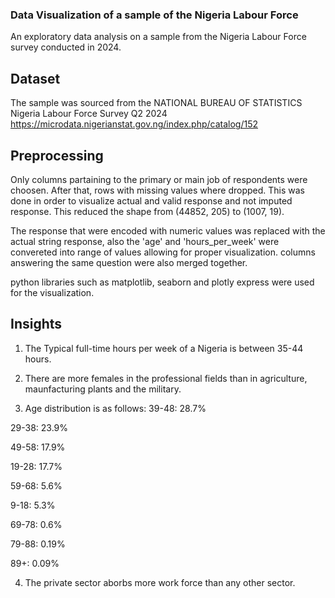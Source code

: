 
### Data Visualization of a sample of the Nigeria Labour Force
An exploratory data analysis on a sample from the Nigeria Labour Force survey conducted in 2024.



## Dataset
The sample was sourced from the NATIONAL BUREAU OF STATISTICS Nigeria Labour Force Survey Q2 2024
https://microdata.nigerianstat.gov.ng/index.php/catalog/152

## Preprocessing
Only columns partaining to the primary or main job of respondents were choosen. After that, rows with missing values where dropped. This was done in order to visualize actual and valid response and not imputed response. This reduced the shape from (44852, 205) to (1007, 19). 

The response that were encoded with numeric values was replaced with the actual string response, also the 'age' and 'hours_per_week' were convereted into range of values allowing for proper visualization.
columns answering the same question were also merged together. 

python libraries such as matplotlib, seaborn and plotly express were used for the visualization.
## Insights
1. The Typical full-time hours per week of a Nigeria is between 35-44 hours. 

2. There are more females in the professional fields than in agriculture, maunfacturing plants and the military.

3. Age distribution is as follows:
39-48: 28.7%

29-38:	23.9%

49-58:	17.9%

19-28:	17.7%

59-68:	5.6%

9-18:	5.3%

69-78:	0.6%

79-88:	0.19%

89+:     0.09%

4. The private sector aborbs more work force than any other sector. 
